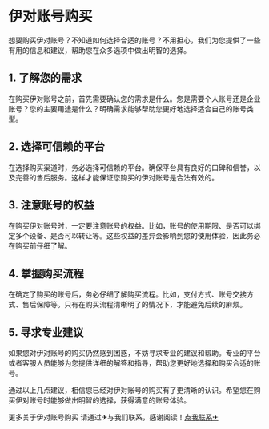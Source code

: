 # 伊对账号购买

想要购买伊对账号？不知道如何选择合适的账号？不用担心，我们为您提供了一些有用的信息和建议，帮助您在众多选项中做出明智的选择。

## 1. 了解您的需求

在购买伊对账号之前，首先需要确认您的需求是什么。您是需要个人账号还是企业账号？您的主要用途是什么？明确需求能够帮助您更好地选择适合自己的账号类型。

## 2. 选择可信赖的平台

在选择购买渠道时，务必选择可信赖的平台。确保平台具有良好的口碑和信誉，以及完善的售后服务。这样才能保证您购买的伊对账号是合法有效的。

## 3. 注意账号的权益

在购买伊对账号时，一定要注意账号的权益。比如，账号的使用期限、是否可以绑定多个设备、是否可以转让等。这些权益的差异会影响到您的使用体验，因此务必在购买前仔细了解。

## 4. 掌握购买流程

在确定了购买的账号后，务必仔细了解购买流程。比如，支付方式、账号交接方式、售后保障等。只有在购买流程清晰明了的情况下，才能避免后续的麻烦。

## 5. 寻求专业建议

如果您对伊对账号的购买仍然感到困惑，不妨寻求专业的建议和帮助。专业的平台或者客服人员能够为您提供详细的解答和指导，帮助您更好地选择和购买合适的账号。

通过以上几点建议，相信您已经对伊对账号的购买有了更清晰的认识。希望您在购买伊对账号时能够做出明智的选择，获得满意的账号体验。

更多关于伊对账号购买 请通过✈与我们联系，感谢阅读！[点我联系✈](https://cdn.G208.com)